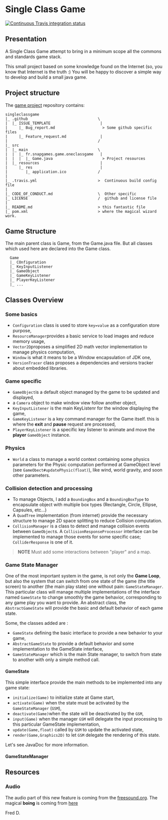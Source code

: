 # Single Class Game

[![Continuous Travis integration status](https://travis-ci.org/SnapGames/singleclassgame.svg?branch=master)](https://travis-ci.org/SnapGames/singleclassgame "Open the Travis-CI build job")

## Presentation

A Single Class Game attempt to bring in a minimum scope all the commons and 
standards game stack.

This small project based on some knowledge found on the Internet (so, you know 
that Internet is the truth :) You will be happy to discover a simple way to 
develop and build a small java game.

## Project structure

The [game project](https://github.com/snapgames/singleclassgame) repository contains: 

```
singleclassgame
|_ .github                               \
|  |_ ISSUE_TEMPLATE                      |
|     |_ Bug_report.md                     > Some github specific files
|     |_ Feature_request.md               |
|                                        /
|_ src
|  |_ main                               \ 
|  |  |_ fr.snapgames.game.oneclassgame   |
|  |  |  |_ Game.java                      > Project resources
|  |_ resources                           |
|     |_ res                              |
|        |_ application.ico              /
|
|_ .travis.yml                           >  Continuous build config file
| 
|_ CODE_OF_CONDUCT.md                    \  Other specific 
|_ LICENSE                               /  github and license file
|
|_ README.md                             > this fantastic file
|_ pom.xml                               > where the magical wizard work.

```


## Game Structure

The main parent class is Game, from the Game.java file.  But all classes which 
used here are declared into the Game class.

```
  Game
  |_ COnfiguration
  |_ KeyInputListener
  |_ GameObject
  |_ GameKeyListener
  |_ PlayerKeyListener
  |_ ...
```

## Classes Overview

### Some basics

- `Configuration` class is used to store `key=value` as a configuration store purpose,
- `ResourceManager`provides a basic service to load images and reduce memory usage,
- `Vector2D`proposes a simplified 2D math vector implementation to manage physics computation,
- `Window` is what it means to be a Window encapsulation of JDK one,
- `VersionTracer` class proposes a dependencies and versions tracker about embedded libraries. 

### Game specific

- `GameObject`is a default object managed by the game to be updated and displayed,
- a `Camera` object to make window view follow another object,
- `KeyInputListener` is the main KeyListenr for the window displaying the game,
- `GameKeyListener` is a key command manager for the Game itself. this is where  the **exit** and **pause** request are processed,
- `PlayerKeyListener` is a specific key listener to animate and move the **player** `GameObject` instance.

### Physics

- `World` a class to manage a world context containing some physics parameters for the Physic computation performed at GameObject level (see `GameObect#updatePhysic(float)`), like wind, world gravity, and soon other parameters. 

### Collision detection and processing

- To manage Objects, I add a `BoundingBox` and a `BoundingBoxType` to encapsulate object with multiple box types (Rectangle, Circle, Ellipse, Capsules, etc...)
- A `QuadTree` implementation (from internet) provide the necessary structure to manage 2D space splitting to reduce Collision computation.
- `CollisionManager` is a class to detect and manage collision events between `GameObject`s. A `CollisionResponseProcessor` interface can be implemented to manage those events for some specific case; `ColliderResponse` is one of it.

> **NOTE**
> Must add some interactions between "player" and a map.

### Game State Manager

One of the most important system in the game, is not only the **Game Loop**, but also the system that can switch from one state of the game (the title screen) to another (the main play state) one without pain: `GameStateManager`. This particular class will manage multiple implementations of the interface named `GameState` to change smoothly the game behavior, corresponding to any game play you want to provide. An abstract class, the `AbstractGameState` will provide the basic and default behavior of each game state.

Some, the classes added are :

- `GameState` defining the basic interface to provide a new behavior to your game,
- `AbstractGameState` to provide a default behavior and some implementation to the GameState interface,
- `GameStateManager` which is the main State manager, to switch from state to another with only a simple method call.

#### GameState

This simple interface provide the main methods to be implemented into any game state:

- `initialize(Game)` to initialize state at Game start,
- `activate(Game)` when the state must be activated by the `GameStateManager` (`GSM`),
- `deactivate(Game)`when the state will be deactivated by the `GSM`,
- `input(Game)` when the manager `GSM` will delegate the input processing to this particular GameState implementation,
- `update(Game,float)` called by `GSM` to update the activated state,
- `render(Game,Graphics2D)` to let `GSM` delegate the rendering of this state.

Let's see JavaDoc for more information.


#### GameStateManager


## Resources

### Audio

The audio part of this new feature is coming from the [freesound.org](https://freesound.org "go and fine som e sound !"). The magical **boing** is coming from [here](https://freesound.org/people/Greenhourglass/sounds/159376/ "Boing Boing Boing !")
 
Fred D.
